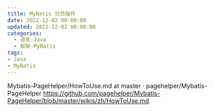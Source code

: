 ```yaml
---
title: MyBatis 分页插件
date: 2022-12-02 00:00:00
updated: 2022-12-02 00:00:00
categories:
  - 语言-Java
  - 框架-MyBatis
tags:
- Java
- MyBatis
---
```


Mybatis-PageHelper/HowToUse.md at master · pagehelper/Mybatis-PageHelper
<https://github.com/pagehelper/Mybatis-PageHelper/blob/master/wikis/zh/HowToUse.md>
